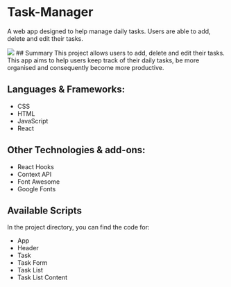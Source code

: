 # Task-Manager
A web app designed to help manage daily tasks. Users are able to add, delete and edit their tasks.

<img src="url">
## Summary
This project allows users to add, delete and edit their tasks. This app aims to help users keep track of their daily tasks, be more organised and consequently become more productive.

## Languages & Frameworks:
- CSS 
- HTML
- JavaScript
- React

## Other Technologies & add-ons:
- React Hooks
- Context API
- Font Awesome
- Google Fonts

## Available Scripts

In the project directory, you can find the code for:
  - App
  - Header
  - Task
  - Task Form
  - Task List
  - Task List Content